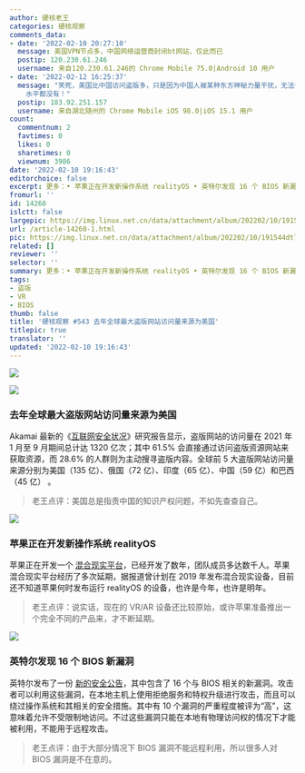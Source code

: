 ```yaml
---
author: 硬核老王
categories: 硬核观察
comments_data:
- date: '2022-02-10 20:27:10'
  message: 美国VPN节点多，中国网络运营商封闭bt网站，仅此而已
  postip: 120.230.61.246
  username: 来自120.230.61.246的 Chrome Mobile 75.0|Android 10 用户
- date: '2022-02-12 16:25:37'
  message: "笑死，美国比中国访问盗版多，只是因为中国人被某种东方神秘力量干扰，无法访问盗版网站而已！<br />\r\n本末倒置 根据 结果推算原因，点评的一点
    水平都没有！"
  postip: 183.92.251.157
  username: 来自湖北随州的 Chrome Mobile iOS 98.0|iOS 15.1 用户
count:
  commentnum: 2
  favtimes: 0
  likes: 0
  sharetimes: 0
  viewnum: 3986
date: '2022-02-10 19:16:43'
editorchoice: false
excerpt: 更多：• 苹果正在开发新操作系统 realityOS • 英特尔发现 16 个 BIOS 新漏洞
fromurl: ''
id: 14260
islctt: false
largepic: https://img.linux.net.cn/data/attachment/album/202202/10/191544dtlx0j6nljxisaxy.jpg
url: /article-14260-1.html
pic: https://img.linux.net.cn/data/attachment/album/202202/10/191544dtlx0j6nljxisaxy.jpg.thumb.jpg
related: []
reviewer: ''
selector: ''
summary: 更多：• 苹果正在开发新操作系统 realityOS • 英特尔发现 16 个 BIOS 新漏洞
tags:
- 盗版
- VR
- BIOS
thumb: false
title: '硬核观察 #543 去年全球最大盗版网站访问量来源为美国'
titlepic: true
translator: ''
updated: '2022-02-10 19:16:43'
---
```


![](/data/attachment/album/202202/10/191544dtlx0j6nljxisaxy.jpg)


![](/data/attachment/album/202202/10/191533p1bnd07szc05mzs1.jpg)


### 去年全球最大盗版网站访问量来源为美国


Akamai 最新的《[互联网安全状况](https://www.akamai.com/resources/state-of-the-internet/soti-security-pirates-in-the-outfield)》研究报告显示，盗版网站的访问量在 2021 年 1 月至 9 月期间总计达 1320 亿次；其中 61.5% 会直接通过访问盗版资源网站来获取资源，而 28.6% 的人群则为主动搜寻盗版内容。全球前 5 大盗版网站访问量来源分别为美国（135 亿）、俄国（72 亿）、印度（65 亿）、中国（59 亿）和巴西（45 亿） 。



> 
> 老王点评：美国总是指责中国的知识产权问题，不如先查查自己。
> 
> 
> 


![](/data/attachment/album/202202/10/191612fj3x959ahjx4ew3k.jpg)


### 苹果正在开发新操作系统 realityOS


苹果正在开发一个 [混合现实平台](https://arstechnica.com/gadgets/2022/02/devs-discover-realityos-hints-in-apple-logs-and-code/)，已经开发了数年，团队成员多达数千人。苹果混合现实平台经历了多次延期，据报道曾计划在 2019 年发布混合现实设备，目前还不知道苹果何时发布运行 realityOS 的设备，也许是今年，也许是明年。



> 
> 老王点评：说实话，现在的 VR/AR 设备还比较原始，或许苹果准备推出一个完全不同的产品来，才不断延期。
> 
> 
> 


![](/data/attachment/album/202202/10/191555c66c7bh6k6z1611s.jpg)


### 英特尔发现 16 个 BIOS 新漏洞


英特尔发布了一份 [新的安全公告](https://www.intel.com/content/www/us/en/security-center/advisory/intel-sa-00527.html?s=09)，其中包含了 16 个与 BIOS 相关的新漏洞。攻击者可以利用这些漏洞，在本地主机上使用拒绝服务和特权升级进行攻击，而且可以绕过操作系统和其相关的安全措施。其中有 10 个漏洞的严重程度被评为“高”，这意味着允许不受限制地访问。不过这些漏洞只能在本地有物理访问权的情况下才能被利用，不能用于远程攻击。



> 
> 老王点评：由于大部分情况下 BIOS 漏洞不能远程利用，所以很多人对 BIOS 漏洞是不在意的。
> 
> 
>